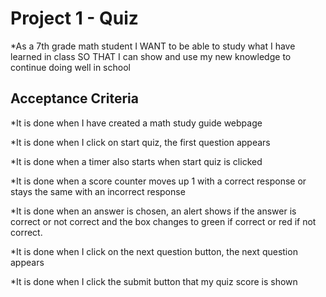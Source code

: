# Project 1 - Quiz

*As a 7th grade math student
I WANT to be able to study what I have learned in class
SO THAT I can show and use my new knowledge to continue doing well in school

## Acceptance Criteria

*It is done when I have created a math study guide webpage

*It is done when I click on start quiz, the first question appears

*It is done when a timer also starts when start quiz is clicked

*It is done when a score counter moves up 1 with a correct response or stays the same with an incorrect response

*It is done when an answer is chosen, an alert shows if the answer is correct or not correct and the box changes to green if correct or red if not correct.

*It is done when I click on the next question button, the next question appears

*It is done when I click the submit button that my quiz score is shown